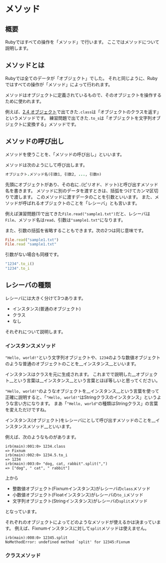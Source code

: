 # メソッド
## 概要
Rubyではすべての操作を「メソッド」で行います。
ここではメソッドについて説明します。

## メソッドとは
Rubyでは全てのデータが「オブジェクト」でした。
それと同じように、Rubyではすべての操作が「メソッド」によって行われます。

メソッドはオブジェクトに定義されているもので、そのオブジェクトを操作するために使われます。

例えば、[2.4 オブジェクト](ruby/object.html)で出てきた`.class`は「オブジェクトのクラスを返す」というメソッドです。
練習問題で出てきた`.to_s`は「オブジェクトを文字列オブジェクトに変換する」メソッドです。

## メソッドの呼び出し
メソッドを使うことを、「メソッドの呼び出し」といいます。

メソッドは次のようにして呼び出します。

```ruby
オブジェクト.メソッド名(引数1, 引数2, ..., 引数n)
```

先頭にオブジェクトがあり、その右に`.`(ピリオド、ドット)と呼び出すメソッド名を書きます。
メソッドに別のデータを渡すときは、括弧をつけてカンマ区切りで渡します。
このメソッドに渡すデータのことを引数といいます。
また、メソッドが呼ばれるオブジェクトのことを「レシーバ」とも言います。

例えば演習問題(1)で出てきた`File.read("sample1.txt")`だと、レシーバは`File`、メソッド名は`read`、引数は`"sample1.txt"`になります。

また、引数の括弧を省略することもできます。次の2つは同じ意味です。

```ruby
File.read("sample1.txt")
File.read "sample1.txt"
```

引数がない場合も同様です。

```ruby
"1234".to_i()
"1234".to_i
```

## レシーバの種類
レシーバには大きく分けて3つあります。

* インスタンス(普通のオブジェクト)
* クラス
* なし

それぞれについて説明します。

### インスタンスメソッド
`"Hello, world!"`という文字列オブジェクトや、`1234`のような数値オブジェクトのような普通のオブジェクトのことを__インスタンス__といいます。

インスタンスはクラスを元に生成されます。
これまでで説明した__オブジェクト__という言葉は__インスタンス__という言葉とほぼ等しいと思ってください。

`"Hello, world!"`のようなオブジェクトを__インスタンス__という言葉を使って正確に説明すると、「`"Hello, world!"`はStringクラスのインスタンス」というような言い方になります。
まあ「`"Hello, world"`の種類はStringクラス」の言葉を変えただけですね。

インスタンス(オブジェクト)をレシーバにとして呼び出すメソッドのことを__インスタンスメソッド__といいます。

例えば、次のようなものがあります。

```irb
irb(main):001:0> 1234.class
=> Fixnum
irb(main):002:0> 1234.5.to_i
=> 1234
irb(main):003:0> "dog, cat, rabbit".split(",")
=> ["dog", " cat", " rabbit"]
```

上から

* 整数値オブジェクト(Fixnumインスタンス)がレシーバの`class`メソッド
* 小数値オブジェクト(Floatインスタンス)がレシーバの`to_i`メソッド
* 文字列オブジェクト(Stringインスタンス)がレシーバの`split`メソッド

となっています。

それぞれのオブジェクトによってどのようなメソッドが使えるかは決まっています。
例えば、Fixnumインスタンスに対して`split`メソッドは使えません。

```irb
irb(main):008:0> 12345.split
NoMethodError: undefined method `split' for 12345:Fixnum
```

### クラスメソッド